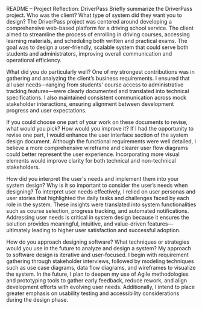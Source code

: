 README – Project Reflection: DriverPass
Briefly summarize the DriverPass project. Who was the client? What type of system did they want you to design?
The DriverPass project was centered around developing a comprehensive web-based platform for a driving school service. The client aimed to streamline the process of enrolling in driving courses, accessing learning materials, and scheduling both written and practical exams. The goal was to design a user-friendly, scalable system that could serve both students and administrators, improving overall communication and operational efficiency.

What did you do particularly well?
One of my strongest contributions was in gathering and analyzing the client’s business requirements. I ensured that all user needs—ranging from students' course access to administrative tracking features—were clearly documented and translated into technical specifications. I also maintained consistent communication across mock stakeholder interactions, ensuring alignment between development progress and user expectations.

If you could choose one part of your work on these documents to revise, what would you pick? How would you improve it?
If I had the opportunity to revise one part, I would enhance the user interface section of the system design document. Although the functional requirements were well detailed, I believe a more comprehensive wireframe and clearer user flow diagrams could better represent the user experience. Incorporating more visual elements would improve clarity for both technical and non-technical stakeholders.

How did you interpret the user's needs and implement them into your system design? Why is it so important to consider the user’s needs when designing?
To interpret user needs effectively, I relied on user personas and user stories that highlighted the daily tasks and challenges faced by each role in the system. These insights were translated into system functionalities such as course selection, progress tracking, and automated notifications. Addressing user needs is critical in system design because it ensures the solution provides meaningful, intuitive, and value-driven features—ultimately leading to higher user satisfaction and successful adoption.

How do you approach designing software? What techniques or strategies would you use in the future to analyze and design a system?
My approach to software design is iterative and user-focused. I begin with requirement gathering through stakeholder interviews, followed by modeling techniques such as use case diagrams, data flow diagrams, and wireframes to visualize the system. In the future, I plan to deepen my use of Agile methodologies and prototyping tools to gather early feedback, reduce rework, and align development efforts with evolving user needs. Additionally, I intend to place greater emphasis on usability testing and accessibility considerations during the design phase.
